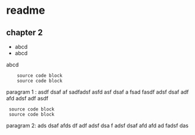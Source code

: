 # readme


## chapter 2

* abcd
* abcd

abcd

		source code block
		source code block

paragram 1 : asdf dsaf af sadfadsf asfd asf dsaf a fsad fasdf adsf dsaf adf afd adsf adf asdf 

	 source code block
	 source code block

paragram 2: ads dsaf afds df adf adsf dsa f adsf dsaf afd afd ad fadsf das 


